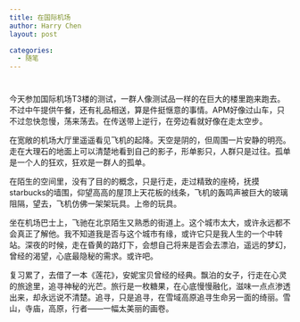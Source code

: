 ```yaml
---
title: 在国际机场
author: Harry Chen
layout: post

categories:
  - 随笔
---
```

# 

今天参加国际机场T3楼的测试，一群人像测试品一样的在巨大的楼里跑来跑去。不过中午提供午餐，还有礼品相送，算是件挺惬意的事情。APM好像过山车，只不过忽快忽慢，荡来荡去。在传送带上逆行，在旁边看就好像在走太空步。

在宽敞的机场大厅里遥遥看见飞机的起降。天空是阴的，但周围一片安静的明亮。走在大理石的地面上可以清楚地看到自己的影子，形单影只，人群只是过往。孤单是一个人的狂欢，狂欢是一群人的孤单。

在陌生的空间里，没有了目的的概念，只是行走，走过精致的座椅，抚摸starbucks的墙围，仰望高高的屋顶上天花板的线条，飞机的轰鸣声被巨大的玻璃阻隔，望去，飞机仿佛一架架玩具。上帝的玩具。

坐在机场巴士上，飞驰在北京陌生又熟悉的街道上。这个城市太大，或许永远都不会真正了解他。我不知道我是否与这个城市有缘，或许它只是我人生的一个中转站。深夜的时候，走在昏黄的路灯下，会想自己将来是否会去漂泊，遥远的梦幻，曾经的渴望，心底最隐秘的需求。或许吧。

复习累了，去借了一本《莲花》，安妮宝贝曾经的经典。飘泊的女子，行走在心灵的旅途里，追寻神秘的光芒。旅行是一枚糖果，在心底慢慢融化，滋味一点点渗透出来，却永远说不清楚。追寻，只是追寻，在雪域高原追寻生命另一面的绮丽。雪山，寺庙，高原，行者——一幅太美丽的画卷。
